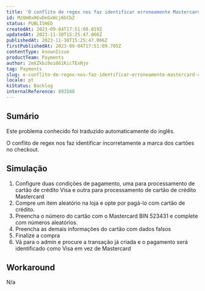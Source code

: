```yaml
---
title: 'O conflito de regex nos faz identificar erroneamente Mastercard como Visa'
id: MzUm8xH6vDeGxWcj6GCbZ
status: PUBLISHED
createdAt: 2023-09-04T17:51:08.019Z
updatedAt: 2023-11-30T15:25:47.066Z
publishedAt: 2023-11-30T15:25:47.066Z
firstPublishedAt: 2023-09-04T17:51:09.705Z
contentType: knownIssue
productTeam: Payments
author: 2mXZkbi0oi061KicTExNjo
tag: Payments
slug: o-conflito-de-regex-nos-faz-identificar-erroneamente-mastercard-como-visa
locale: pt
kiStatus: Backlog
internalReference: 893588
---
```


## Sumário

<div class="alert alert-info">
  <p>Este problema conhecido foi traduzido automaticamente do inglês.</p>
</div>


O conflito de regex nos faz identificar incorretamente a marca dos cartões no checkout.

## Simulação



1. Configure duas condições de pagamento, uma para processamento de cartão de crédito Visa e outra para processamento de cartão de crédito Mastercard
2. Compre um item aleatório na loja e opte por pagá-lo com cartão de crédito.
3. Preencha o número do cartão com o Mastercard BIN 523431 e complete com números aleatórios.
4. Preencha as demais informações do cartão com dados falsos
5. Finalize a compra
6. Vá para o admin e procure a transação já criada e o pagamento será identificado como Visa em vez de Mastercard



## Workaround


N/a





